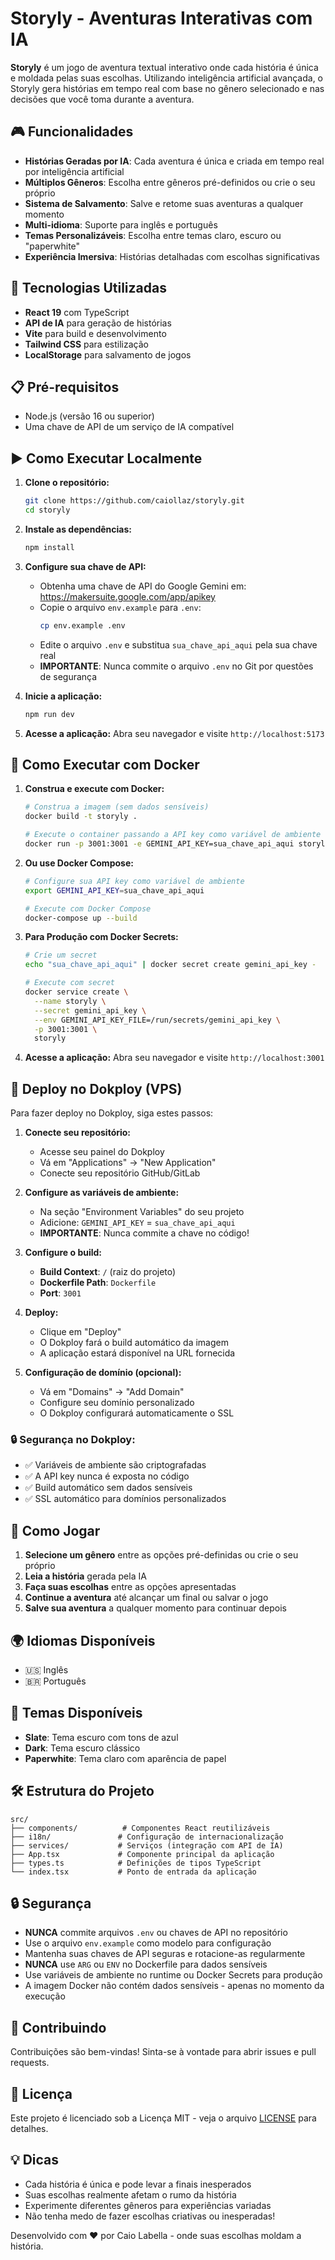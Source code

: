 # Storyly - Aventuras Interativas com IA

**Storyly** é um jogo de aventura textual interativo onde cada história é única e moldada pelas suas escolhas. Utilizando inteligência artificial avançada, o Storyly gera histórias em tempo real com base no gênero selecionado e nas decisões que você toma durante a aventura.

## 🎮 Funcionalidades

- **Histórias Geradas por IA**: Cada aventura é única e criada em tempo real por inteligência artificial
- **Múltiplos Gêneros**: Escolha entre gêneros pré-definidos ou crie o seu próprio
- **Sistema de Salvamento**: Salve e retome suas aventuras a qualquer momento
- **Multi-idioma**: Suporte para inglês e português
- **Temas Personalizáveis**: Escolha entre temas claro, escuro ou "paperwhite"
- **Experiência Imersiva**: Histórias detalhadas com escolhas significativas

## 🚀 Tecnologias Utilizadas

- **React 19** com TypeScript
- **API de IA** para geração de histórias
- **Vite** para build e desenvolvimento
- **Tailwind CSS** para estilização
- **LocalStorage** para salvamento de jogos

## 📋 Pré-requisitos

- Node.js (versão 16 ou superior)
- Uma chave de API de um serviço de IA compatível

## ▶️ Como Executar Localmente

1. **Clone o repositório:**
   ```bash
   git clone https://github.com/caiollaz/storyly.git
   cd storyly
   ```

2. **Instale as dependências:**
   ```bash
   npm install
   ```

3. **Configure sua chave de API:**
   - Obtenha uma chave de API do Google Gemini em: https://makersuite.google.com/app/apikey
   - Copie o arquivo `env.example` para `.env`:
     ```bash
     cp env.example .env
     ```
   - Edite o arquivo `.env` e substitua `sua_chave_api_aqui` pela sua chave real
   - **IMPORTANTE**: Nunca commite o arquivo `.env` no Git por questões de segurança

4. **Inicie a aplicação:**
   ```bash
   npm run dev
   ```

5. **Acesse a aplicação:**
   Abra seu navegador e visite `http://localhost:5173`

## 🐳 Como Executar com Docker

1. **Construa e execute com Docker:**
   ```bash
   # Construa a imagem (sem dados sensíveis)
   docker build -t storyly .
   
   # Execute o container passando a API key como variável de ambiente
   docker run -p 3001:3001 -e GEMINI_API_KEY=sua_chave_api_aqui storyly
   ```

2. **Ou use Docker Compose:**
   ```bash
   # Configure sua API key como variável de ambiente
   export GEMINI_API_KEY=sua_chave_api_aqui
   
   # Execute com Docker Compose
   docker-compose up --build
   ```

3. **Para Produção com Docker Secrets:**
   ```bash
   # Crie um secret
   echo "sua_chave_api_aqui" | docker secret create gemini_api_key -
   
   # Execute com secret
   docker service create \
     --name storyly \
     --secret gemini_api_key \
     --env GEMINI_API_KEY_FILE=/run/secrets/gemini_api_key \
     -p 3001:3001 \
     storyly
   ```

4. **Acesse a aplicação:**
   Abra seu navegador e visite `http://localhost:3001`

## 🚀 Deploy no Dokploy (VPS)

Para fazer deploy no Dokploy, siga estes passos:

1. **Conecte seu repositório:**
   - Acesse seu painel do Dokploy
   - Vá em "Applications" → "New Application"
   - Conecte seu repositório GitHub/GitLab

2. **Configure as variáveis de ambiente:**
   - Na seção "Environment Variables" do seu projeto
   - Adicione: `GEMINI_API_KEY` = `sua_chave_api_aqui`
   - **IMPORTANTE**: Nunca commite a chave no código!

3. **Configure o build:**
   - **Build Context**: `/` (raiz do projeto)
   - **Dockerfile Path**: `Dockerfile`
   - **Port**: `3001`

4. **Deploy:**
   - Clique em "Deploy"
   - O Dokploy fará o build automático da imagem
   - A aplicação estará disponível na URL fornecida

5. **Configuração de domínio (opcional):**
   - Vá em "Domains" → "Add Domain"
   - Configure seu domínio personalizado
   - O Dokploy configurará automaticamente o SSL

### 🔒 Segurança no Dokploy:
- ✅ Variáveis de ambiente são criptografadas
- ✅ A API key nunca é exposta no código
- ✅ Build automático sem dados sensíveis
- ✅ SSL automático para domínios personalizados

## 🎯 Como Jogar

1. **Selecione um gênero** entre as opções pré-definidas ou crie o seu próprio
2. **Leia a história** gerada pela IA
3. **Faça suas escolhas** entre as opções apresentadas
4. **Continue a aventura** até alcançar um final ou salvar o jogo
5. **Salve sua aventura** a qualquer momento para continuar depois

## 🌍 Idiomas Disponíveis

- 🇺🇸 Inglês
- 🇧🇷 Português

## 🎨 Temas Disponíveis

- **Slate**: Tema escuro com tons de azul
- **Dark**: Tema escuro clássico
- **Paperwhite**: Tema claro com aparência de papel

## 🛠️ Estrutura do Projeto

```
src/
├── components/          # Componentes React reutilizáveis
├── i18n/               # Configuração de internacionalização
├── services/           # Serviços (integração com API de IA)
├── App.tsx             # Componente principal da aplicação
├── types.ts            # Definições de tipos TypeScript
└── index.tsx           # Ponto de entrada da aplicação
```

## 🔒 Segurança

- **NUNCA** commite arquivos `.env` ou chaves de API no repositório
- Use o arquivo `env.example` como modelo para configuração
- Mantenha suas chaves de API seguras e rotacione-as regularmente
- **NUNCA** use `ARG` ou `ENV` no Dockerfile para dados sensíveis
- Use variáveis de ambiente no runtime ou Docker Secrets para produção
- A imagem Docker não contém dados sensíveis - apenas no momento da execução

## 🤝 Contribuindo

Contribuições são bem-vindas! Sinta-se à vontade para abrir issues e pull requests.

## 📄 Licença

Este projeto é licenciado sob a Licença MIT - veja o arquivo [LICENSE](LICENSE) para detalhes.

## 💡 Dicas

- Cada história é única e pode levar a finais inesperados
- Suas escolhas realmente afetam o rumo da história
- Experimente diferentes gêneros para experiências variadas
- Não tenha medo de fazer escolhas criativas ou inesperadas!

Desenvolvido com ❤️ por Caio Labella - onde suas escolhas moldam a história.